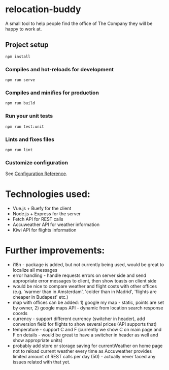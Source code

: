# relocation-buddy

A small tool to help people find the office of The Company they will be happy to work at.

## Project setup
```
npm install
```

### Compiles and hot-reloads for development
```
npm run serve
```

### Compiles and minifies for production
```
npm run build
```

### Run your unit tests
```
npm run test:unit
```

### Lints and fixes files
```
npm run lint
```

### Customize configuration
See [Configuration Reference](https://cli.vuejs.org/config/).

# Technologies used:
* Vue.js + Buefy for the client
* Node.js + Express for the server
* Fetch API for REST calls
* Accuweather API for weather information
* Kiwi API for flights information

# Further improvements:
* i18n - package is added, but not currently being used, would be great to localize all messages
* error handling - handle requests errors on server side and send appropriate error messages to client, then show toasts on client side
* would be nice to compare weather and flight costs with other offices (e.g. 'warmer than in Amsterdam', 'colder than in Madrid', 'flights are cheaper in Budapest' etc.)
* map with offices can be added: 1) google my map - static, points are set by owner, 2) google maps API - dynamic from location search response coords
* currency - support different currency (switcher in header), add conversion field for flights to show several prices (API supports that)
* temperature - support C and F (currently we show C on main page and F on details - would be great to have a switcher in header as well and show appropriate units)
* probably add store or storage saving for currentWeather on home page not to reload current weather every time as Accuweather provides limited amount of REST calls per day (50) - actually never faced any issues related with that yet.